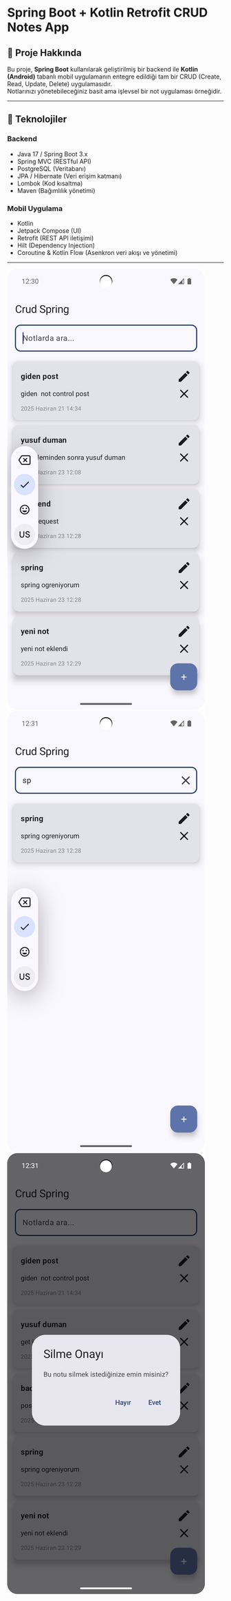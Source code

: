 # Spring Boot + Kotlin Retrofit CRUD Notes App

## 📱 Proje Hakkında

Bu proje, **Spring Boot** kullanılarak geliştirilmiş bir backend ile **Kotlin (Android)** tabanlı mobil uygulamanın entegre edildiği tam bir CRUD (Create, Read, Update, Delete) uygulamasıdır.  
Notlarınızı yönetebileceğiniz basit ama işlevsel bir not uygulaması örneğidir.

---

## 🚀 Teknolojiler

### Backend
- Java 17 / Spring Boot 3.x
- Spring MVC (RESTful API)
- PostgreSQL (Veritabanı)
- JPA / Hibernate (Veri erişim katmanı)
- Lombok (Kod kısaltma)
- Maven (Bağımlılık yönetimi)

### Mobil Uygulama
- Kotlin
- Jetpack Compose (UI)
- Retrofit (REST API iletişimi)
- Hilt (Dependency Injection)
- Coroutine & Kotlin Flow (Asenkron veri akışı ve yönetimi)
---


![image alt](https://github.com/dumanYusuf/SpringCrudNotes/blob/master/s1.png?raw=true)
![image alt](https://github.com/dumanYusuf/SpringCrudNotes/blob/master/s2.png?raw=true)
![image alt](https://github.com/dumanYusuf/SpringCrudNotes/blob/master/s3.png?raw=true)
